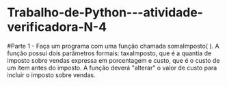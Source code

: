 # Trabalho-de-Python---atividade-verificadora-N-4
#Parte 1 - Faça um programa com uma função chamada somaImposto( ). A função possui dois parâmetros formais: taxaImposto, que é a quantia de imposto sobre vendas expressa em porcentagem e custo, que é o custo de um item antes do imposto. A função deverá "alterar" o valor de custo para incluir o imposto sobre vendas.
